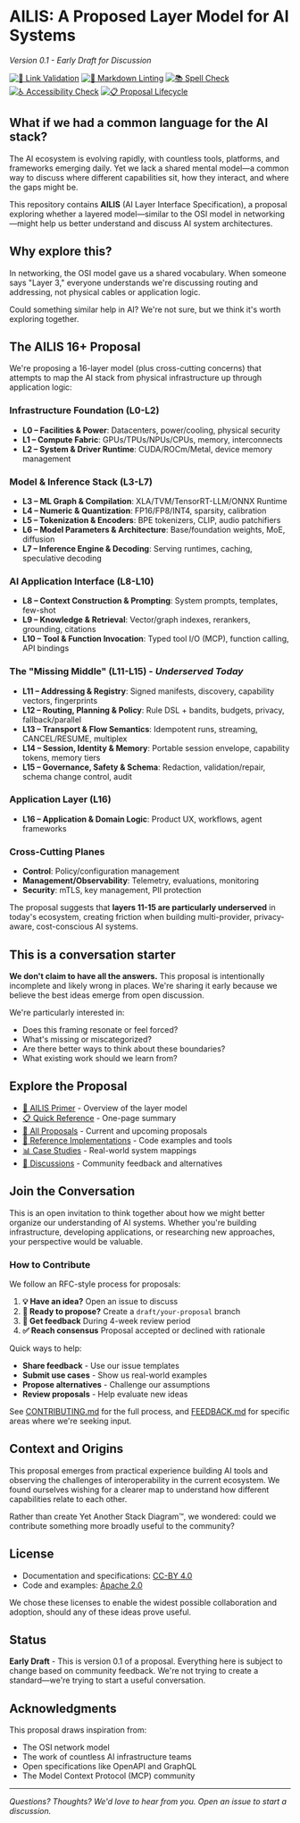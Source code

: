 # AILIS: A Proposed Layer Model for AI Systems

*Version 0.1 - Early Draft for Discussion*

<!-- Workflow Status Badges -->
[![🔗 Link Validation](https://github.com/DollhouseMCP/AILIS/actions/workflows/link-validation.yml/badge.svg)](https://github.com/DollhouseMCP/AILIS/actions/workflows/link-validation.yml)
[![📝 Markdown Linting](https://github.com/DollhouseMCP/AILIS/actions/workflows/markdown-lint.yml/badge.svg)](https://github.com/DollhouseMCP/AILIS/actions/workflows/markdown-lint.yml)
[![📚 Spell Check](https://github.com/DollhouseMCP/AILIS/actions/workflows/spell-check.yml/badge.svg)](https://github.com/DollhouseMCP/AILIS/actions/workflows/spell-check.yml)
[![♿ Accessibility Check](https://github.com/DollhouseMCP/AILIS/actions/workflows/accessibility-check.yml/badge.svg)](https://github.com/DollhouseMCP/AILIS/actions/workflows/accessibility-check.yml)
[![📋 Proposal Lifecycle](https://github.com/DollhouseMCP/AILIS/actions/workflows/proposal-lifecycle.yml/badge.svg)](https://github.com/DollhouseMCP/AILIS/actions/workflows/proposal-lifecycle.yml)

## What if we had a common language for the AI stack?

The AI ecosystem is evolving rapidly, with countless tools, platforms, and frameworks emerging daily. Yet we lack a shared mental model—a common way to discuss where different capabilities sit, how they interact, and where the gaps might be.

This repository contains **AILIS** (AI Layer Interface Specification), a proposal exploring whether a layered model—similar to the OSI model in networking—might help us better understand and discuss AI system architectures.

## Why explore this?

In networking, the OSI model gave us a shared vocabulary. When someone says "Layer 3," everyone understands we're discussing routing and addressing, not physical cables or application logic. 

Could something similar help in AI? We're not sure, but we think it's worth exploring together.

## The AILIS 16+ Proposal

We're proposing a 16-layer model (plus cross-cutting concerns) that attempts to map the AI stack from physical infrastructure up through application logic:

### Infrastructure Foundation (L0-L2)
- **L0 – Facilities & Power**: Datacenters, power/cooling, physical security
- **L1 – Compute Fabric**: GPUs/TPUs/NPUs/CPUs, memory, interconnects  
- **L2 – System & Driver Runtime**: CUDA/ROCm/Metal, device memory management

### Model & Inference Stack (L3-L7)
- **L3 – ML Graph & Compilation**: XLA/TVM/TensorRT-LLM/ONNX Runtime
- **L4 – Numeric & Quantization**: FP16/FP8/INT4, sparsity, calibration
- **L5 – Tokenization & Encoders**: BPE tokenizers, CLIP, audio patchifiers
- **L6 – Model Parameters & Architecture**: Base/foundation weights, MoE, diffusion
- **L7 – Inference Engine & Decoding**: Serving runtimes, caching, speculative decoding

### AI Application Interface (L8-L10)
- **L8 – Context Construction & Prompting**: System prompts, templates, few-shot
- **L9 – Knowledge & Retrieval**: Vector/graph indexes, rerankers, grounding, citations
- **L10 – Tool & Function Invocation**: Typed tool I/O (MCP), function calling, API bindings

### The "Missing Middle" (L11-L15) - *Underserved Today*
- **L11 – Addressing & Registry**: Signed manifests, discovery, capability vectors, fingerprints
- **L12 – Routing, Planning & Policy**: Rule DSL + bandits, budgets, privacy, fallback/parallel
- **L13 – Transport & Flow Semantics**: Idempotent runs, streaming, CANCEL/RESUME, multiplex
- **L14 – Session, Identity & Memory**: Portable session envelope, capability tokens, memory tiers
- **L15 – Governance, Safety & Schema**: Redaction, validation/repair, schema change control, audit

### Application Layer (L16)
- **L16 – Application & Domain Logic**: Product UX, workflows, agent frameworks

### Cross-Cutting Planes
- **Control**: Policy/configuration management
- **Management/Observability**: Telemetry, evaluations, monitoring
- **Security**: mTLS, key management, PII protection

The proposal suggests that **layers 11-15 are particularly underserved** in today's ecosystem, creating friction when building multi-provider, privacy-aware, cost-conscious AI systems.

## This is a conversation starter

**We don't claim to have all the answers.** This proposal is intentionally incomplete and likely wrong in places. We're sharing it early because we believe the best ideas emerge from open discussion.

We're particularly interested in:
- Does this framing resonate or feel forced?
- What's missing or miscategorized?
- Are there better ways to think about these boundaries?
- What existing work should we learn from?

## Explore the Proposal

- [📄 AILIS Primer](proposals/AILIS_Primer.md) - Overview of the layer model
- [📋 Quick Reference](proposals/AILIS_Cheat_Sheet.md) - One-page summary
- [📝 All Proposals](proposals/) - Current and upcoming proposals
- [🔬 Reference Implementations](reference/) - Code examples and tools
- [📊 Case Studies](studies/) - Real-world system mappings
- [💬 Discussions](https://github.com/DollhouseMCP/AILIS/discussions) - Community feedback and alternatives

## Join the Conversation

This is an open invitation to think together about how we might better organize our understanding of AI systems. Whether you're building infrastructure, developing applications, or researching new approaches, your perspective would be valuable.

### How to Contribute

We follow an RFC-style process for proposals:

1. **💡 Have an idea?** Open an issue to discuss
2. **📝 Ready to propose?** Create a `draft/your-proposal` branch
3. **👀 Get feedback** During 4-week review period
4. **✅ Reach consensus** Proposal accepted or declined with rationale

Quick ways to help:
- **Share feedback** - Use our issue templates
- **Submit use cases** - Show us real-world examples
- **Propose alternatives** - Challenge our assumptions
- **Review proposals** - Help evaluate new ideas

See [CONTRIBUTING.md](CONTRIBUTING.md) for the full process, and [FEEDBACK.md](FEEDBACK.md) for specific areas where we're seeking input.

## Context and Origins

This proposal emerges from practical experience building AI tools and observing the challenges of interoperability in the current ecosystem. We found ourselves wishing for a clearer map to understand how different capabilities relate to each other.

Rather than create Yet Another Stack Diagram™, we wondered: could we contribute something more broadly useful to the community?

## License

- Documentation and specifications: [CC-BY 4.0](LICENSE-DOCS)
- Code and examples: [Apache 2.0](LICENSE)

We chose these licenses to enable the widest possible collaboration and adoption, should any of these ideas prove useful.

## Status

**Early Draft** - This is version 0.1 of a proposal. Everything here is subject to change based on community feedback. We're not trying to create a standard—we're trying to start a useful conversation.

## Acknowledgments

This proposal draws inspiration from:
- The OSI network model
- The work of countless AI infrastructure teams
- Open specifications like OpenAPI and GraphQL
- The Model Context Protocol (MCP) community

---

*Questions? Thoughts? We'd love to hear from you. Open an issue to start a discussion.*
